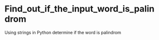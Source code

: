 # Find_out_if_the_input_word_is_palindrom
Using strings in Python determine if the word is palindrom
